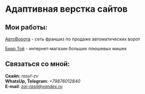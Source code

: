# Адаптивная верстка сайтов
## Мои работы:

[АвтоВорота](rasil-zv.github.io/avtovorota/ "АвтоВорота") - сеть франшиз по продаже автоматических ворот   

[Биар Той](rasil-zv.github.io/bear-toy/ "Биар Той") - интернет-магазин больших плюшевых мишек



## Связаться со мной:
__Скайп:__ *rasyl-zv*  
__WhatsUp, Telegram__: *+79876012840*  
__E-mail__: *zaj-rasil@yandex.ru*
